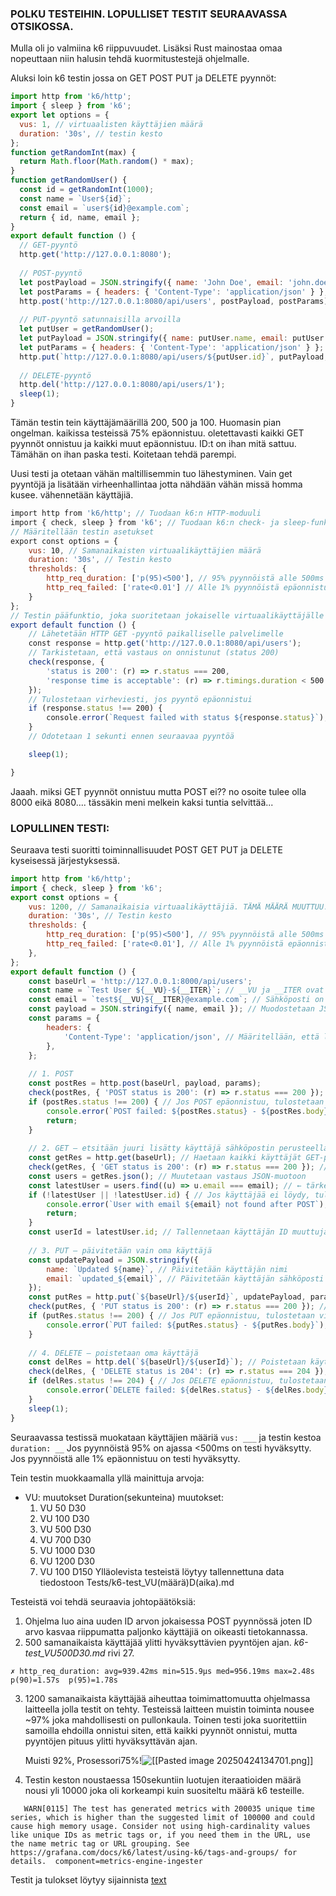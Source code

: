 ### POLKU TESTEIHIN. LOPULLISET TESTIT SEURAAVASSA OTSIKOSSA.

Mulla oli jo valmiina k6 riippuvuudet. Lisäksi Rust mainostaa omaa nopeuttaan niin halusin tehdä kuormitustestejä ohjelmalle.

Aluksi loin k6 testin jossa on GET POST PUT ja DELETE pyynnöt:
```javascript
import http from 'k6/http';
import { sleep } from 'k6';
export let options = {
  vus: 1, // virtuaalisten käyttäjien määrä
  duration: '30s', // testin kesto
};
function getRandomInt(max) {
  return Math.floor(Math.random() * max);
}
function getRandomUser() {
  const id = getRandomInt(1000);
  const name = `User${id}`;
  const email = `user${id}@example.com`;
  return { id, name, email };
}
export default function () {
  // GET-pyyntö
  http.get('http://127.0.0.1:8080');
  
  // POST-pyyntö
  let postPayload = JSON.stringify({ name: 'John Doe', email: 'john.doe@example.com' });
  let postParams = { headers: { 'Content-Type': 'application/json' } };
  http.post('http://127.0.0.1:8080/api/users', postPayload, postParams);
  
  // PUT-pyyntö satunnaisilla arvoilla
  let putUser = getRandomUser();
  let putPayload = JSON.stringify({ name: putUser.name, email: putUser.email });
  let putParams = { headers: { 'Content-Type': 'application/json' } };
  http.put(`http://127.0.0.1:8080/api/users/${putUser.id}`, putPayload, putParams);
  
  // DELETE-pyyntö
  http.del('http://127.0.0.1:8080/api/users/1');
  sleep(1);
}
```

Tämän testin tein käyttäjämäärillä 200, 500 ja 100.
Huomasin pian ongelman. kaikissa testeissä 75% epäonnistuu. oletettavasti kaikki GET pyynnöt onnistuu ja kaikki muut epäonnistuu. ID:t on ihan mitä sattuu.
Tämähän on ihan paska testi. Koitetaan tehdä parempi.

Uusi testi ja otetaan vähän maltillisemmin tuo lähestyminen. Vain get pyyntöjä ja lisätään virheenhallintaa jotta nähdään vähän missä homma kusee. vähennetään käyttäjiä.

```javascript
import http from 'k6/http'; // Tuodaan k6:n HTTP-moduuli
import { check, sleep } from 'k6'; // Tuodaan k6:n check- ja sleep-funktiot
// Määritellään testin asetukset
export const options = {
    vus: 10, // Samanaikaisten virtuaalikäyttäjien määrä
    duration: '30s', // Testin kesto
    thresholds: {
        http_req_duration: ['p(95)<500'], // 95% pyynnöistä alle 500ms
        http_req_failed: ['rate<0.01'] // Alle 1% pyynnöistä epäonnistuu
    }
};
// Testin pääfunktio, joka suoritetaan jokaiselle virtuaalikäyttäjälle
export default function () {
    // Lähetetään HTTP GET -pyyntö paikalliselle palvelimelle
    const response = http.get('http://127.0.0.1:8080/api/users');
    // Tarkistetaan, että vastaus on onnistunut (status 200)
    check(response, {
        'status is 200': (r) => r.status === 200,
        'response time is acceptable': (r) => r.timings.duration < 500 // Vastausaika alle 500ms
    });
    // Tulostetaan virheviesti, jos pyyntö epäonnistui
    if (response.status !== 200) {
        console.error(`Request failed with status ${response.status}`);
    }
    // Odotetaan 1 sekunti ennen seuraavaa pyyntöä

    sleep(1);

}
```

Jaaah. miksi GET pyynnöt onnistuu mutta POST ei?? no osoite tulee olla 8000 eikä 8080.... tässäkin meni melkein kaksi tuntia selvittää...
### LOPULLINEN TESTI:

Seuraava testi suoritti toiminnallisuudet POST GET PUT ja DELETE kyseisessä järjestyksessä.

```javascript
import http from 'k6/http';
import { check, sleep } from 'k6';
export const options = {
    vus: 1200, // Samanaikaisia virtuaalikäyttäjiä. TÄMÄ MÄÄRÄ MUUTTUU.
    duration: '30s', // Testin kesto
    thresholds: {
        http_req_duration: ['p(95)<500'], // 95% pyynnöistä alle 500ms
        http_req_failed: ['rate<0.01'], // Alle 1% pyynnöistä epäonnistuu
    },
};
export default function () {
    const baseUrl = 'http://127.0.0.1:8000/api/users';
    const name = `Test User ${__VU}-${__ITER}`; // __VU ja __ITER ovat k6:n sisäänrakennettuja muuttujia, jotka auttavat erottamaan käyttäjät toisistaan
    const email = `test${__VU}${__ITER}@example.com`; // Sähköposti on uniikki jokaiselle käyttäjälle, jotta vältetään päällekkäisyydet
    const payload = JSON.stringify({ name, email }); // Muodostetaan JSON-muotoinen data, joka lähetetään POST-pyynnössä
    const params = {
        headers: {
            'Content-Type': 'application/json', // Määritellään, että lähetämme JSON-dataa
        },
    };
    
    // 1. POST
    const postRes = http.post(baseUrl, payload, params);
    check(postRes, { 'POST status is 200': (r) => r.status === 200 }); // Tarkistetaan, että POST-pyyntö onnistui
    if (postRes.status !== 200) { // Jos POST epäonnistuu, tulostetaan virheviesti
        console.error(`POST failed: ${postRes.status} - ${postRes.body}`);
        return;
    }
    
    // 2. GET – etsitään juuri lisätty käyttäjä sähköpostin perusteella
    const getRes = http.get(baseUrl); // Haetaan kaikki käyttäjät GET-pyynnöllä
    check(getRes, { 'GET status is 200': (r) => r.status === 200 }); // Tarkistetaan, että GET-pyyntö onnistui
    const users = getRes.json(); // Muutetaan vastaus JSON-muotoon
    const latestUser = users.find((u) => u.email === email); // ← tärkein muutos. tässä etsitään juuri lisätty käyttäjä sähköpostin perusteella
    if (!latestUser || !latestUser.id) { // Jos käyttäjää ei löydy, tulostetaan virheviesti
        console.error(`User with email ${email} not found after POST`);
        return;
    }
    const userId = latestUser.id; // Tallennetaan käyttäjän ID muuttujaan, jotta voimme käyttää sitä myöhemmin
    
    // 3. PUT – päivitetään vain oma käyttäjä
    const updatePayload = JSON.stringify({
        name: `Updated ${name}`, // Päivitetään käyttäjän nimi
        email: `updated_${email}`, // Päivitetään käyttäjän sähköposti
    });
    const putRes = http.put(`${baseUrl}/${userId}`, updatePayload, params);
    check(putRes, { 'PUT status is 200': (r) => r.status === 200 }); // Tarkistetaan, että PUT-pyyntö onnistui
    if (putRes.status !== 200) { // Jos PUT epäonnistuu, tulostetaan virheviesti
        console.error(`PUT failed: ${putRes.status} - ${putRes.body}`);
    }
    
    // 4. DELETE – poistetaan oma käyttäjä
    const delRes = http.del(`${baseUrl}/${userId}`); // Poistetaan käyttäjä DELETE-pyynnöllä
    check(delRes, { 'DELETE status is 204': (r) => r.status === 204 });
    if (delRes.status !== 204) { // Jos DELETE epäonnistuu, tulostetaan virheviesti
        console.error(`DELETE failed: ${delRes.status} - ${delRes.body}`);
    }
    sleep(1);
}
```

Seuraavassa testissä muokataan käyttäjien määriä ``vus: ___`` ja testin kestoa ``duration: __``
Jos pyynnöistä 95% on ajassa <500ms on testi hyväksytty.
Jos pyynnöistä alle 1% epäonnistuu on testi hyväksytty.

Tein testin muokkaamalla yllä mainittuja arvoja:
- VU: muutokset Duration(sekunteina) muutokset:
	1. VU 50 D30
	2. VU 100 D30
	3. VU 500 D30
	4. VU 700 D30
	5. VU 1000 D30
	6. VU 1200 D30
	7. VU 100 D150
Ylläolevista testeistä löytyy tallennettuna data  tiedostoon 
Tests/k6-test_VU(määrä)D(aika).md

Testeistä voi tehdä seuraavia johtopäätöksiä:
1. Ohjelma luo aina uuden ID arvon jokaisessa POST pyynnössä joten ID arvo kasvaa riippumatta paljonko käyttäjiä on oikeasti tietokannassa. 
2. 500 samanaikaista käyttäjää ylitti hyväksyttävien pyyntöjen ajan. *k6-test_VU500D30.md* rivi 27.
```
✗ http_req_duration: avg=939.42ms min=515.9µs med=956.19ms max=2.48s   p(90)=1.57s  p(95)=1.78s
```
3. 1200 samanaikaista käyttäjää aiheuttaa toimimattomuutta ohjelmassa laitteella jolla testit on tehty. Testeissä laitteen muistin toiminta nousee ~97% joka mahdollisesti on pullonkaula.
   Toinen testi joka suoritettiin samoilla ehdoilla onnistui siten, että kaikki pyynnöt onnistui, mutta pyyntöjen pituus ylitti hyväksyttävän ajan.
   
   Muisti 92%, Prosessori75%!![\[\[Pasted image 20250424134701.png\]\]](Prossu.png)
   
5. Testin keston noustaessa 150sekuntiin luotujen iteraatioiden määrä nousi yli 10000 joka oli korkeampi kuin suositeltu määrä k6 testeille.
```
   WARN[0115] The test has generated metrics with 200035 unique time series, which is higher than the suggested limit of 100000 and could cause high memory usage. Consider not using high-cardinality values like unique IDs as metric tags or, if you need them in the URL, use the name metric tag or URL grouping. See https://grafana.com/docs/k6/latest/using-k6/tags-and-groups/ for details.  component=metrics-engine-ingester
``` 
Testit ja tulokset löytyy sijainnista [text](Tests)
